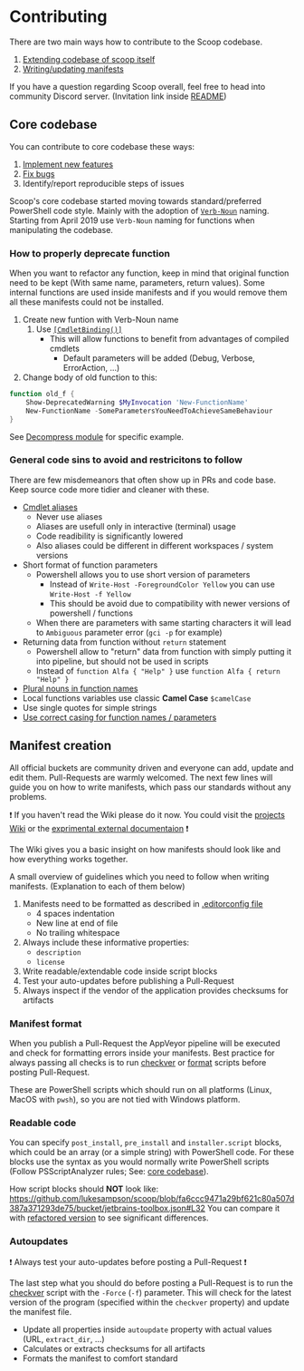 # Contributing

There are two main ways how to contribute to the Scoop codebase.

1. [Extending codebase of scoop itself](#core-codebase)
1. [Writing/updating manifests](#manifest-creation)

If you have a question regarding Scoop overall, feel free to head into community Discord server. (Invitation link inside [README][README])

## Core codebase

You can contribute to core codebase these ways:

1. [Implement new features](https://github.com/lukesampson/scoop/issues?q=is%3Aissue+is%3Aopen+sort%3Aupdated-desc+label%3Aenhancement)
1. [Fix bugs](https://github.com/lukesampson/scoop/issues?q=is%3Aissue+is%3Aopen+sort%3Aupdated-desc+label%3Abug)
1. Identify/report reproducible steps of issues

Scoop's core codebase started moving towards standard/preferred PowerShell code style. Mainly with the adoption of [`Verb-Noun`][approved-verbs] naming.
Starting from April 2019 use `Verb-Noun` naming for functions when manipulating the codebase.

### How to properly deprecate function

When you want to refactor any function, keep in mind that original function need to be kept (With same name, parameters, return values).
Some internal functions are used inside manifests and if you would remove them all these manifests could not be installed.

1. Create new funtion with Verb-Noun name
    1. Use [`[CmdletBinding()]`](https://docs.microsoft.com/en-us/powershell/module/microsoft.powershell.core/about/about_functions_cmdletbindingattribute?view=powershell-6)
        - This will allow functions to benefit from advantages of compiled cmdlets
            - Default parameters will be added (Debug, Verbose, ErrorAction, ...)
1. Change body of old function to this:

```powershell
function old_f {
    Show-DeprecatedWarning $MyInvocation 'New-FunctionName'
    New-FunctionName -SomeParametersYouNeedToAchieveSameBehaviour
}
```

See [Decompress module](https://github.com/lukesampson/scoop/blob/1caaed8f3d51d141c6cafe7dc690b7dc08802702/lib/decompress.ps1) for specific example.

### General code sins to avoid and restricitons to follow

There are few misdemeanors that often show up in PRs and code base.
Keep source code more tidier and cleaner with these.

- [Cmdlet aliases](https://github.com/PowerShell/PSScriptAnalyzer/blob/master/RuleDocumentation/AvoidUsingCmdletAliases.md)
    - Never use aliases
    - Aliases are usefull only in interactive (terminal) usage
    - Code readibility is significantly lowered
    - Also aliases could be different in different workspaces / system versions
- Short format of function parameters
    - Powershell allows you to use short version of parameters
        - Instead of `Write-Host -ForegroundColor Yellow` you can use `Write-Host -f Yellow`
        - This should be avoid due to compatibility with newer versions of powershell / functions
    - When there are parameters with same starting characters it will lead to `Ambiguous` parameter error (`gci -p` for example)
- Returning data from function without `return` statement
    - Powershell allow to "return" data from function with simply putting it into pipeline, but should not be used in scripts
    - Instead of `function Alfa { "Help" }` use `function Alfa { return "Help" }`
- [Plural nouns in function names](https://github.com/PowerShell/PSScriptAnalyzer/blob/master/RuleDocumentation/UseSingularNouns.md)
- Local functions variables use classic **Camel Case** `$camelCase`
- Use single quotes for simple strings
- [Use correct casing for function names / parameters](https://github.com/PowerShell/PSScriptAnalyzer/blob/master/RuleDocumentation/UseCorrectCasing.md)

## Manifest creation

All official buckets are community driven and everyone can add, update and edit them.
Pull-Requests are warmly welcomed.
The next few lines will guide you on how to write manifests, which pass our standards without any problems.

❗ If you haven't read the Wiki please do it now. You could visit the [projects Wiki](https://github.com/lukesampson/scoop/wiki/App-Manifests) or the [exprimental external documentaion](https://scoop.netlify.com/concepts/#app-manifests) ❗

The Wiki gives you a basic insight on how manifests should look like and how everything works together.

A small overview of guidelines which you need to follow when writing manifests. (Explanation to each of them below)

1. Manifests need to be formatted as described in [.editorconfig file][.editorconfig]
    - 4 spaces indentation
    - New line at end of file
    - No trailing whitespace
1. Always include these informative properties:
    - `description`
    - `license`
1. Write readable/extendable code inside script blocks
1. Test your auto-updates before publishing a Pull-Request
1. Always inspect if the vendor of the application provides checksums for artifacts

### Manifest format

When you publish a Pull-Request the AppVeyor pipeline will be executed and check for formatting errors inside your manifests.
Best practice for always passing all checks is to run [checkver][checkver] or [format][formatjson] scripts before posting Pull-Request.

These are PowerShell scripts which should run on all platforms (Linux, MacOS with `pwsh`), so you are not tied with Windows platform.

### Readable code

You can specify `post_install`, `pre_install` and `installer.script` blocks, which could be an array (or a simple string) with PowerShell code.
For these blocks use the syntax as you would normally write PowerShell scripts (Follow PSScriptAnalyzer rules; See: [core codebase](#core-codebase)).

How script blocks should **NOT** look like: <https://github.com/lukesampson/scoop/blob/fa6ccc9471a29bf621c80a507d387a371293de75/bucket/jetbrains-toolbox.json#L32>
You can compare it with [refactored version](https://github.com/lukesampson/scoop-extras/blob/781a2128150505b4cd00ed4854a7af4160c0e772/bucket/jetbrains-toolbox.json#L12-L24) to see significant differences.

### Autoupdates

❗ Always test your auto-updates before posting a Pull-Request ❗

The last step what you should do before posting a Pull-Request is to run the [checkver][checkver] script with the `-Force` (`-f`) parameter.
This will check for the latest version of the program (specified within the `checkver` property) and update the manifest file.

- Update all properties inside `autoupdate` property with actual values (URL, `extract_dir`, ...)
- Calculates or extracts checksums for all artifacts
- Formats the manifest to comfort standard

[README]: ../README.md
[.editorconfig]: ../.editorconfig
[checkver]: ../bin/checkver.ps1
[formatjson]: ../bin/formatjson.ps1
[Show-DeprecatedWarning]: https://github.com/lukesampson/scoop/blob/6141e46d6ae74b3ccf65e02a1c3fc92e1b4d3e7a/lib/core.ps1#L22-L36
[approved-verbs]: https://docs.microsoft.com/en-us/powershell/developer/cmdlet/approved-verbs-for-windows-powershell-commands

